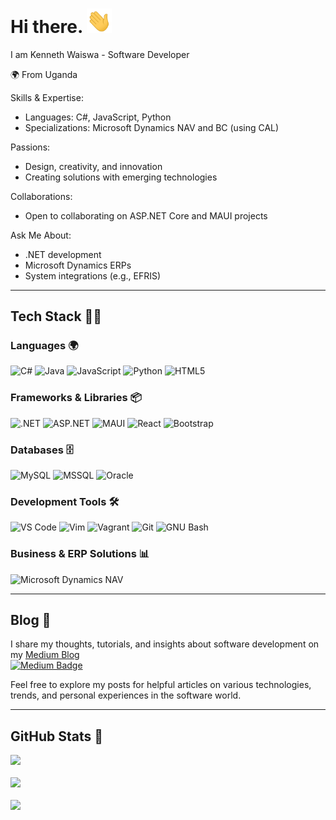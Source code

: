 # Hi there. <img src="assets/wave.gif" width="40">

I am Kenneth Waiswa - Software Developer

🌍 From Uganda

Skills & Expertise:

- Languages: C#, JavaScript, Python
- Specializations: Microsoft Dynamics NAV and BC (using CAL)
  
Passions:

- Design, creativity, and innovation
- Creating solutions with emerging technologies
  
Collaborations:

- Open to collaborating on ASP.NET Core and MAUI projects
  
Ask Me About:

- .NET development
- Microsoft Dynamics ERPs
- System integrations (e.g., EFRIS)

---
## Tech Stack 👩‍💻  

### Languages 🌍  
![C#](https://img.shields.io/badge/c%23-%23239120.svg?style=for-the-badge&logo=c-sharp&logoColor=white) ![Java](https://img.shields.io/badge/java-%23ED8B00.svg?style=for-the-badge&logo=openjdk&logoColor=white) ![JavaScript](https://img.shields.io/badge/javascript-%23323330.svg?style=for-the-badge&logo=javascript&logoColor=%23F7DF1E) ![Python](https://img.shields.io/badge/python-3670A0?style=for-the-badge&logo=python&logoColor=ffdd54) ![HTML5](https://img.shields.io/badge/html5-%23E34F26.svg?style=for-the-badge&logo=html5&logoColor=white)  

### Frameworks & Libraries 📦  
![.NET](https://img.shields.io/badge/.NET-512BD4?style=for-the-badge&logo=dotnet&logoColor=white) ![ASP.NET](https://img.shields.io/badge/ASP.NET-512BD4?style=for-the-badge&logo=dotnet&logoColor=white) ![MAUI](https://img.shields.io/badge/MAUI-0078D4?style=for-the-badge&logo=xamarin&logoColor=white) ![React](https://img.shields.io/badge/react-%2320232a.svg?style=for-the-badge&logo=react&logoColor=%2361DAFB) ![Bootstrap](https://img.shields.io/badge/Bootstrap-%237952B3.svg?style=for-the-badge&logo=bootstrap&logoColor=white)  

### Databases 🗄️  
![MySQL](https://img.shields.io/badge/MySQL-%234479A1.svg?style=for-the-badge&logo=mysql&logoColor=white) ![MSSQL](https://img.shields.io/badge/MSSQL-%23000F49.svg?style=for-the-badge&logo=microsoft-sql-server&logoColor=white) ![Oracle](https://img.shields.io/badge/Oracle-%23F80000.svg?style=for-the-badge&logo=oracle&logoColor=white)


### Development Tools 🛠️  
![VS Code](https://img.shields.io/badge/VS%20Code-%23007ACC.svg?style=for-the-badge&logo=visual-studio-code&logoColor=white) ![Vim](https://img.shields.io/badge/Vim-%23019733.svg?style=for-the-badge&logo=vim&logoColor=white) ![Vagrant](https://img.shields.io/badge/Vagrant-%231563FF.svg?style=for-the-badge&logo=vagrant&logoColor=white) ![Git](https://img.shields.io/badge/Git-%23F05032.svg?style=for-the-badge&logo=git&logoColor=white) ![GNU Bash](https://img.shields.io/badge/GNU%20Bash-%234EAA25.svg?style=for-the-badge&logo=GNU-Bash&logoColor=white)  

### Business & ERP Solutions 📊  
![Microsoft Dynamics NAV](https://img.shields.io/badge/Microsoft_Dynamics_NAV-00A1F1?style=for-the-badge&logo=microsoft-dynamics&logoColor=white)  


---
## Blog 📖

I share my thoughts, tutorials, and insights about software development on my [Medium Blog](https://medium.com/@waiswak)  
[![Medium Badge](https://img.shields.io/badge/Medium-12100E.svg?&style=for-the-badge&logo=medium&logoColor=white)](https://medium.com/@waiswak)

Feel free to explore my posts for helpful articles on various technologies, trends, and personal experiences in the software world.

---

## GitHub Stats 🌱​
![](https://github-readme-stats.vercel.app/api/top-langs/?username=WaiswaK&theme=transparent&hide_border=false&include_all_commits=false&count_private=false&layout=compact)<br/>
<br/>
![](https://github-readme-stats.vercel.app/api?username=WaiswaK&theme=transparent&hide_border=false&include_all_commits=false&count_private=false)<br/>
<br/>
![](https://nirzak-streak-stats.vercel.app/?user=WaiswaK&theme=transparent&hide_border=false)<br/>
